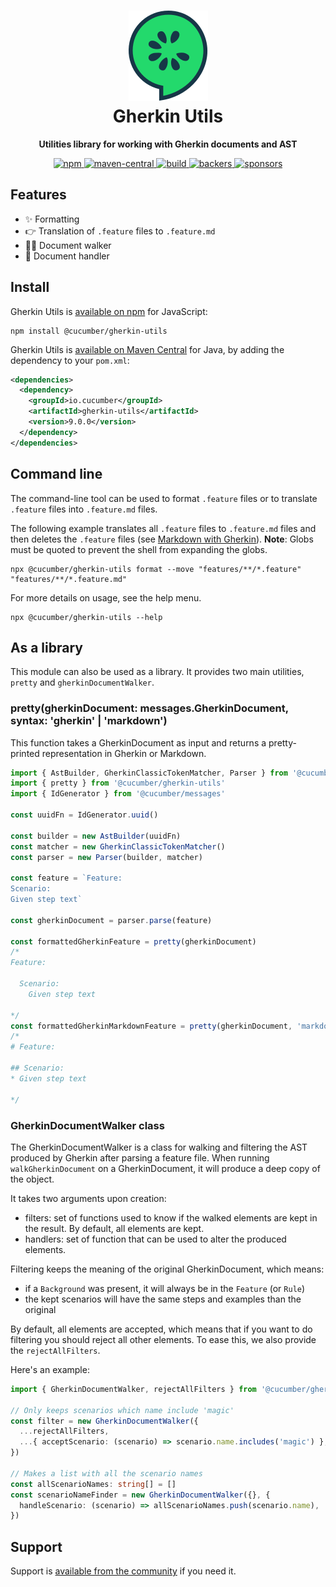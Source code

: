 <h1 align="center">
  <img src="https://raw.githubusercontent.com/cucumber/cucumber-js/7df2c9b4f04099b81dc5c00cd73b404401cd6e46/docs/images/logo.svg" alt="">
  <br>
  Gherkin Utils
</h1>
<p align="center">
  <b>Utilities library for working with Gherkin documents and AST</b>
</p>

<p align="center">
  <a href="https://www.npmjs.com/package/@cucumber/gherkin-utils">
    <img src="https://img.shields.io/npm/v/@cucumber/gherkin-utils.svg" alt="npm">
  </a>
  <a href="https://central.sonatype.com/artifact/io.cucumber/gherkin-utils">
    <img src="https://img.shields.io/maven-central/v/io.cucumber/gherkin-utils.svg?label=Maven%20Central" alt="maven-central">
  </a>
  <a href="https://github.com/cucumber/gherkin-utils/actions/workflows/release-github.yaml">
    <img src="https://github.com/cucumber/gherkin-utils/actions/workflows/release-github.yaml/badge.svg" alt="build">
  </a>
  <a href="https://opencollective.com/cucumber">
    <img src="https://opencollective.com/cucumber/backers/badge.svg" alt="backers">
  </a>
  <a href="https://opencollective.com/cucumber">
    <img src="https://opencollective.com/cucumber/sponsors/badge.svg" alt="sponsors">
  </a>
</p>

## Features

- ✨ Formatting
- 👉 Translation of `.feature` files to `.feature.md`
- 🚶‍♂️ Document walker
- 📁 Document handler

## Install

Gherkin Utils is [available on npm](https://www.npmjs.com/package/@cucumber/gherkin-utils) for JavaScript:

```console
npm install @cucumber/gherkin-utils
```

Gherkin Utils is [available on Maven Central](https://central.sonatype.com/artifact/io.cucumber/gherkin-utils) for Java, by adding the dependency to your `pom.xml`:

```xml
<dependencies>
  <dependency>
    <groupId>io.cucumber</groupId>
    <artifactId>gherkin-utils</artifactId>
    <version>9.0.0</version>
  </dependency>
</dependencies>
```

## Command line

The command-line tool can be used to format `.feature` files or to translate `.feature` files
into `.feature.md` files.

The following example translates all `.feature` files to `.feature.md` files and then deletes the `.feature` files (see [Markdown with Gherkin](https://github.com/cucumber/common/blob/main/gherkin/MARKDOWN_WITH_GHERKIN.md)).
**Note**: Globs must be quoted to prevent the shell from expanding the globs.

```console
npx @cucumber/gherkin-utils format --move "features/**/*.feature" "features/**/*.feature.md"
```

For more details on usage, see the help menu.

```console
npx @cucumber/gherkin-utils --help
```

## As a library

This module can also be used as a library. It provides two main utilities, `pretty` and `gherkinDocumentWalker`.

### pretty(gherkinDocument: messages.GherkinDocument, syntax: 'gherkin' | 'markdown')

This function takes a GherkinDocument as input and returns a pretty-printed representation in Gherkin or Markdown.

```javascript
import { AstBuilder, GherkinClassicTokenMatcher, Parser } from '@cucumber/gherkin'
import { pretty } from '@cucumber/gherkin-utils'
import { IdGenerator } from '@cucumber/messages'

const uuidFn = IdGenerator.uuid()

const builder = new AstBuilder(uuidFn)
const matcher = new GherkinClassicTokenMatcher()
const parser = new Parser(builder, matcher)

const feature = `Feature:
Scenario:
Given step text`

const gherkinDocument = parser.parse(feature)

const formattedGherkinFeature = pretty(gherkinDocument)
/*
Feature:

  Scenario:
    Given step text

*/
const formattedGherkinMarkdownFeature = pretty(gherkinDocument, 'markdown')
/*
# Feature:

## Scenario:
* Given step text

*/
```

### GherkinDocumentWalker class

The GherkinDocumentWalker is a class for walking and filtering the AST produced by Gherkin after parsing a feature file.
When running `walkGherkinDocument` on a GherkinDocument, it will produce a deep copy of the object.

It takes two arguments upon creation:

- filters: set of functions used to know if the walked elements are kept in the result. By default, all elements are kept.
- handlers: set of function that can be used to alter the produced elements.

Filtering keeps the meaning of the original GherkinDocument, which means:

- if a `Background` was present, it will always be in the `Feature` (or `Rule`)
- the kept scenarios will have the same steps and examples than the original

By default, all elements are accepted, which means that if you want to do filtering you should reject all other elements. To ease this, we also provide the `rejectAllFilters`.

Here's an example:

```typescript
import { GherkinDocumentWalker, rejectAllFilters } from '@cucumber/gherkin-utils';

// Only keeps scenarios which name include 'magic'
const filter = new GherkinDocumentWalker({
  ...rejectAllFilters,
  ...{ acceptScenario: (scenario) => scenario.name.includes('magic') },
})

// Makes a list with all the scenario names
const allScenarioNames: string[] = []
const scenarioNameFinder = new GherkinDocumentWalker({}, {
  handleScenario: (scenario) => allScenarioNames.push(scenario.name),
})
```

## Support

Support is [available from the community](https://cucumber.io/tools/cucumber-open/support/) if you need it.
